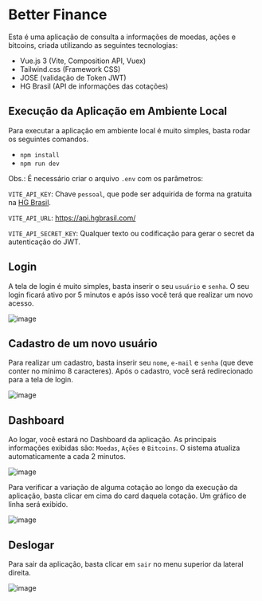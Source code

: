 # Better Finance

Esta é uma aplicação de consulta a informações de moedas, ações e bitcoins, criada utilizando as seguintes tecnologias:
- Vue.js 3 (Vite, Composition API, Vuex)
- Tailwind.css (Framework CSS)
- JOSE (validação de Token JWT)
- HG Brasil (API de informações das cotações)

## Execução da Aplicação em Ambiente Local
Para executar a aplicação em ambiente local é muito simples, basta rodar os seguintes comandos.
- `npm install`
- `npm run dev`

Obs.: É necessário criar o arquivo `.env` com os parâmetros:

`VITE_API_KEY`: Chave `pessoal`, que pode ser adquirida de forma na gratuita na [HG Brasil](https://hgbrasil.com/).

`VITE_API_URL`: https://api.hgbrasil.com/

`VITE_API_SECRET_KEY`: Qualquer texto ou codificação para gerar o secret da autenticação do JWT.

## Login

A tela de login é muito simples, basta inserir o seu `usuário` e `senha`.
O seu login ficará ativo por 5 minutos e após isso você terá que realizar um novo acesso.

![image](https://user-images.githubusercontent.com/39170090/211318442-45c6881a-9e2b-4905-ad8c-b928eb9418a6.png)

## Cadastro de um novo usuário

Para realizar um cadastro, basta inserir seu `nome`, `e-mail` e `senha` (que deve conter no mínimo 8 caracteres).
Após o cadastro, você será redirecionado para a tela de login.

![image](https://user-images.githubusercontent.com/39170090/211318823-e5e59b6e-9924-4723-a304-7875610970c1.png)

## Dashboard

Ao logar, você estará no Dashboard da aplicação.
As principais informações exibidas são: `Moedas`, `Ações` e `Bitcoins`. O sistema atualiza automaticamente a cada 2 minutos.

![image](https://user-images.githubusercontent.com/39170090/211320201-2bc8eac9-400b-4ea5-8719-d17ccf1a88b3.png)

Para verificar a variação de alguma cotação ao longo da execução da aplicação, basta clicar em cima do card daquela cotação.
Um gráfico de linha será exibido.

![image](https://user-images.githubusercontent.com/39170090/211319347-089ca73d-c363-46ec-9359-7e4a719f7d84.png)

## Deslogar

Para sair da aplicação, basta clicar em `sair` no menu superior da lateral direita.

![image](https://user-images.githubusercontent.com/39170090/211319695-c4e668e3-eb85-473a-8438-b1e76e1173ae.png)
